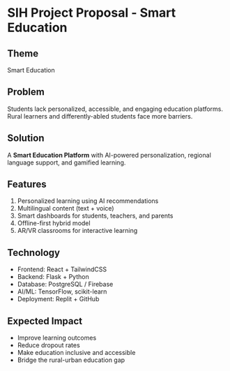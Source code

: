 # SIH Project Proposal - Smart Education

## Theme
Smart Education

## Problem
Students lack personalized, accessible, and engaging education platforms. Rural learners and differently-abled students face more barriers.

## Solution
A **Smart Education Platform** with AI-powered personalization, regional language support, and gamified learning.

## Features
1. Personalized learning using AI recommendations
2. Multilingual content (text + voice)
3. Smart dashboards for students, teachers, and parents
4. Offline-first hybrid model
5. AR/VR classrooms for interactive learning

## Technology
- Frontend: React + TailwindCSS
- Backend: Flask + Python
- Database: PostgreSQL / Firebase
- AI/ML: TensorFlow, scikit-learn
- Deployment: Replit + GitHub

## Expected Impact
- Improve learning outcomes
- Reduce dropout rates
- Make education inclusive and accessible
- Bridge the rural-urban education gap

